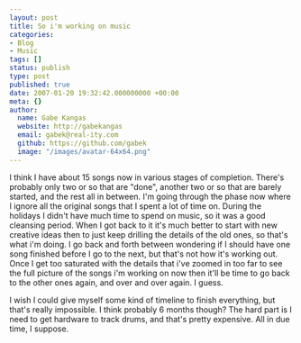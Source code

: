 ```yaml
---
layout: post
title: So i'm working on music
categories:
- Blog
- Music
tags: []
status: publish
type: post
published: true
date: 2007-01-20 19:32:42.000000000 +00:00
meta: {}
author:
  name: Gabe Kangas
  website: http://gabekangas
  email: gabek@real-ity.com
  github: https://github.com/gabek
  image: "/images/avatar-64x64.png"
---
```

I think I have about 15 songs now in various stages of completion.  There\'s probably only two or so that are \"done\", another two or so that are barely started, and the rest all in between. I\'m going through the phase now where I ignore all the original songs that I spent a lot of time on. During the holidays I didn\'t have much time to spend on music, so it was a good cleansing period. When I got back to it it\'s much better to start with new creative ideas then to just keep drilling the details of the old ones, so that\'s what i\'m doing. I go back and forth between wondering if I should have one song finished before I go to the next, but that\'s not how it\'s working out. Once I get too saturated with the details that i\'ve zoomed in
too far to see the full picture of the songs i\'m working on now then it\'ll be time to go back to the other ones again, and over and over again. I guess.

I wish I could give myself some kind of timeline to finish everything, but that\'s really impossible. I think probably 6 months though? The hard part is I need to get hardware to track drums, and that\'s pretty expensive. All in due time, I suppose.
